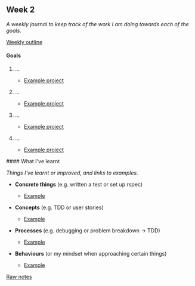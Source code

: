 ## Week 2

_A weekly journal to keep track of the work I am doing towards each of the goals._

[Weekly outline](https://github.com/makersacademy/course/blob/master/week_outlines.md/)


#### Goals

1. ...
    - [Example project]()

2. ...
    - [Example project]()

3. ...
    - [Example project]()

4. ...
    - [Example project]()


#### What I've learnt

_Things I've learnt or improved, and links to examples._

- **Concrete things** (e.g. written a test or set up rspec)
  - [Example]()

- **Concepts** (e.g. TDD or user stories)
  - [Example]()

- **Processes** (e.g. debugging or problem breakdown -> TDD)
  - [Example]()

- **Behaviours** (or my mindset when approaching certain things)
  - [Example]()


[Raw notes](https://github.com/mattTea/Portfolio/blob/master/notes/week_2_raw_notes.md)
